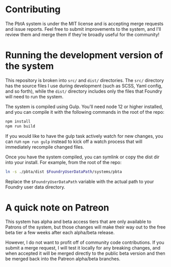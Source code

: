# Contributing

The PbtA system is under the MIT license and is accepting merge requests and issue reports. Feel free to submit improvements to the system, and I'll review them and merge them if they're broadly useful for the community!

# Running the development version of the system

This repository is broken into `src/` and `dist/` directories. The `src/` directory has the source files I use during development (such as SCSS, Yaml config, and so forth), while the `dist/` directory includes only the files that Foundry will need to run the system.

The system is compiled using Gulp. You'll need node 12 or higher installed, and you can compile it with the following commands in the root of the repo:

```bash
npm install
npm run build
```

If you would like to have the gulp task actively watch for new changes, you can run `npm run gulp` instead to kick off a watch process that will immediately recompile changed files.

Once you have the system compiled, you can symlink or copy the dist dir into your install. For example, from the root of the repo:

```bash
ln -s ./pbta/dist $FoundryUserDataPath/systems/pbta
```

Replace the `$FoundryUserDataPath` variable with the actual path to your Foundry user data directory.

# A quick note on Patreon

This system has alpha and beta access tiers that are only available to Patrons of the system, but those changes will make their way out to the free beta tier a few weeks after each alpha/beta release.

However, I do not want to profit off of community code contributions. If you submit a merge request, I will test it locally for any breaking changes, and when accepted it will be merged directly to the public beta version and then be merged back into the Patreon alpha/beta branches.
